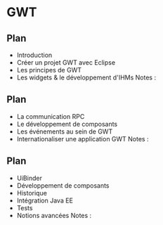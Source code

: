 # GWT

<!-- .slide: class="page-title" -->



## Plan

- Introduction
- Créer un projet GWT avec Eclipse
- Les principes de GWT
- Les widgets & le développement d'IHMs
Notes :




## Plan

- La communication RPC
- Le développement de composants
- Les événements au sein de GWT
- Internationaliser une application GWT
Notes :




## Plan

- UiBinder
- Développement de composants
- Historique
- Intégration Java EE
- Tests
- Notions avancées
Notes :


